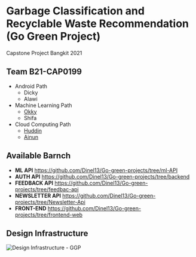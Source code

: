 # Garbage Classification and Recyclable Waste Recommendation (Go Green Project)
Capstone Project Bangkit 2021
## Team B21-CAP0199
* Android Path
  * Dicky
  * Alawi
* Machine Learning Path
  * [Okky](https://github.com/lemkova/ "Okky's Github profile")
  * Shifa
* Cloud Computing Path
  * [Huddin](https://github.com/Dinel13/ "salahuddin's github profile")
  * [Ainun](https://github.com/kazriel/ "Ainun's github profile")

## Available Barnch
* **ML API** https://github.com/Dinel13/Go-green-projects/tree/ml-API
* **AUTH API** https://github.com/Dinel13/Go-green-projects/tree/backend
* **FEEDBACK API** https://github.com/Dinel13/Go-green-projects/tree/feedbac-api
* **NEWSLETTER API** https://github.com/Dinel13/Go-green-projects/tree/Newsletter-Api
* **FRONT-END** https://github.com/Dinel13/Go-green-projects/tree/frontend-web


## Design Infrastructure 
![Design Infrastructure - GGP](https://user-images.githubusercontent.com/70701995/119647618-10e5f100-be53-11eb-9bd9-a7b0ef2bee0d.png)
